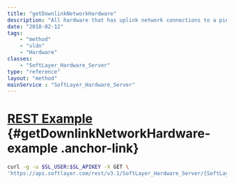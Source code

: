 ```yaml
---
title: "getDownlinkNetworkHardware"
description: "All hardware that has uplink network connections to a piece of hardware."
date: "2018-02-12"
tags:
    - "method"
    - "sldn"
    - "Hardware"
classes:
    - "SoftLayer_Hardware_Server"
type: "reference"
layout: "method"
mainService : "SoftLayer_Hardware_Server"
---
```


# [REST Example](#getDownlinkNetworkHardware-example) <a href="/article/rest/"><i class="fas fa-question"></i></a> {#getDownlinkNetworkHardware-example .anchor-link} 
```bash
curl -g -u $SL_USER:$SL_APIKEY -X GET \
'https://api.softlayer.com/rest/v3.1/SoftLayer_Hardware_Server/{SoftLayer_Hardware_ServerID}/getDownlinkNetworkHardware'
```
